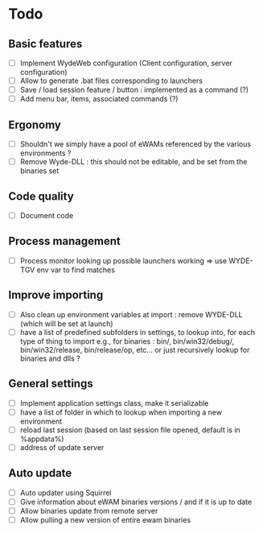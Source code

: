 # Todo

## Basic features
- [ ] Implement WydeWeb configuration (Client configuration, server configuration)
- [ ] Allow to generate .bat files corresponding to launchers
- [ ] Save / load session feature / button : implemented as a command (?)
- [ ] Add menu bar, items, associated commands (?)
	
## Ergonomy
- [ ] Shouldn't we simply have a pool of eWAMs referenced by the various environments ?
- [ ] Remove Wyde-DLL : this should not be editable, and be set from the binaries set
	
## Code quality	
- [ ] Document code

## Process management
- [ ] Process monitor looking up possible launchers working
	=> use WYDE-TGV env var to find matches
	
## Improve importing
- [ ] Also clean up environment variables at import : remove WYDE-DLL (which will be set at launch)
- [ ] have a list of predefined subfolders in settings, to lookup into, for each type of thing to import
	e.g., for binaries : bin/, bin/win32/debug/, bin/win32/release, bin/release/op, etc... or just recursively lookup for binaries and dlls ?
	
## General settings
- [ ] Implement application settings class, make it serializable
- [ ] have a list of folder in which to lookup when importing a new environment
- [ ] reload last session (based on last session file opened, default is in %appdata%)
- [ ] address of update server
		
## Auto update
- [ ] Auto updater using Squirrel
- [ ] Give information about eWAM binaries versions / and if it is up to date
- [ ] Allow binaries update from remote server
- [ ] Allow pulling a new version of entire ewam binaries